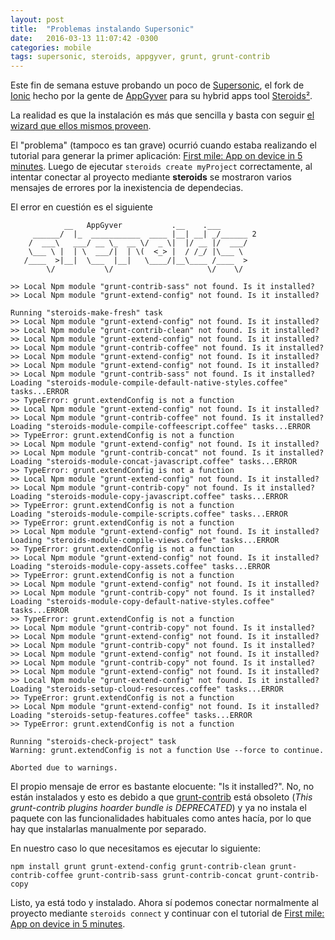 ```yaml
---
layout: post
title:  "Problemas instalando Supersonic"
date:   2016-03-13 11:07:42 -0300
categories: mobile
tags: supersonic, steroids, appgyver, grunt, grunt-contrib
---
```


Este fin de semana estuve probando un poco de [Supersonic](http://www.appgyver.io/supersonic), el fork de [Ionic](http://ionicframework.com/) hecho por la gente de [AppGyver](http://www.appgyver.io/) para su hybrid apps tool [Steroids²](http://www.appgyver.io/steroids).

La realidad es que la instalación es más que sencilla y basta con seguir [el wizard que ellos mismos proveen](https://academy.appgyver.com/installwizard/steps).

El "problema" (tampoco es tan grave) ocurrió cuando estaba realizando el tutorial para generar la primer aplicación: [First mile: App on device in 5 minutes](http://docs.appgyver.com/supersonic/tutorial/first-mile/#overview). Luego de ejecutar `steroids create myProject` correctamente, al intentar conectar al proyecto mediante **steroids** se mostraron varios mensajes de errores por la inexistencia de dependecias.

El error en cuestión es el siguiente

```shell
            __   AppGyver           .__    .___
     ______/  |_  ___________  ____ |__| __| _/______ 2
    /  ___\   ___/ __ \_  __ \/  _ \|  |/ __ |/  ___/
    \___ \ |  | \  ___/|  | \(  <_> |  / /_/ |\___ \
   /____  >|__|  \___  |__|   \____/|__\____ /____  >
        \/           \/                     \/    \/

>> Local Npm module "grunt-contrib-sass" not found. Is it installed?
>> Local Npm module "grunt-extend-config" not found. Is it installed?

Running "steroids-make-fresh" task
>> Local Npm module "grunt-extend-config" not found. Is it installed?
>> Local Npm module "grunt-contrib-clean" not found. Is it installed?
>> Local Npm module "grunt-extend-config" not found. Is it installed?
>> Local Npm module "grunt-contrib-coffee" not found. Is it installed?
>> Local Npm module "grunt-extend-config" not found. Is it installed?
>> Local Npm module "grunt-extend-config" not found. Is it installed?
>> Local Npm module "grunt-contrib-sass" not found. Is it installed?
Loading "steroids-module-compile-default-native-styles.coffee" tasks...ERROR
>> TypeError: grunt.extendConfig is not a function
>> Local Npm module "grunt-extend-config" not found. Is it installed?
>> Local Npm module "grunt-contrib-coffee" not found. Is it installed?
Loading "steroids-module-compile-coffeescript.coffee" tasks...ERROR
>> TypeError: grunt.extendConfig is not a function
>> Local Npm module "grunt-extend-config" not found. Is it installed?
>> Local Npm module "grunt-contrib-concat" not found. Is it installed?
Loading "steroids-module-concat-javascript.coffee" tasks...ERROR
>> TypeError: grunt.extendConfig is not a function
>> Local Npm module "grunt-extend-config" not found. Is it installed?
>> Local Npm module "grunt-contrib-copy" not found. Is it installed?
Loading "steroids-module-copy-javascript.coffee" tasks...ERROR
>> TypeError: grunt.extendConfig is not a function
Loading "steroids-module-compile-scripts.coffee" tasks...ERROR
>> TypeError: grunt.extendConfig is not a function
>> Local Npm module "grunt-extend-config" not found. Is it installed?
Loading "steroids-module-compile-views.coffee" tasks...ERROR
>> TypeError: grunt.extendConfig is not a function
>> Local Npm module "grunt-extend-config" not found. Is it installed?
Loading "steroids-module-copy-assets.coffee" tasks...ERROR
>> TypeError: grunt.extendConfig is not a function
>> Local Npm module "grunt-extend-config" not found. Is it installed?
>> Local Npm module "grunt-contrib-copy" not found. Is it installed?
Loading "steroids-module-copy-default-native-styles.coffee" tasks...ERROR
>> TypeError: grunt.extendConfig is not a function
>> Local Npm module "grunt-contrib-copy" not found. Is it installed?
>> Local Npm module "grunt-extend-config" not found. Is it installed?
>> Local Npm module "grunt-contrib-copy" not found. Is it installed?
>> Local Npm module "grunt-extend-config" not found. Is it installed?
>> Local Npm module "grunt-contrib-copy" not found. Is it installed?
>> Local Npm module "grunt-extend-config" not found. Is it installed?
>> Local Npm module "grunt-extend-config" not found. Is it installed?
Loading "steroids-setup-cloud-resources.coffee" tasks...ERROR
>> TypeError: grunt.extendConfig is not a function
>> Local Npm module "grunt-extend-config" not found. Is it installed?
Loading "steroids-setup-features.coffee" tasks...ERROR
>> TypeError: grunt.extendConfig is not a function

Running "steroids-check-project" task
Warning: grunt.extendConfig is not a function Use --force to continue.

Aborted due to warnings.
```
El propio mensaje de error es bastante elocuente: "Is it installed?". No, no están instalados y esto es debido a que [grunt-contrib](https://github.com/gruntjs/grunt-contrib) está obsoleto (_This grunt-contrib plugins hoarder bundle is DEPRECATED_) y ya no instala el paquete con las funcionalidades habituales como antes hacía, por lo que hay que instalarlas manualmente por separado.

En nuestro caso lo que necesitamos es ejecutar lo siguiente:

```shell
npm install grunt grunt-extend-config grunt-contrib-clean grunt-contrib-coffee grunt-contrib-sass grunt-contrib-concat grunt-contrib-copy
```

Listo, ya está todo y instalado. Ahora sí podemos conectar normalmente al proyecto mediante `steroids connect` y continuar con el tutorial de [First mile: App on device in 5 minutes](http://docs.appgyver.com/supersonic/tutorial/first-mile/#overview).
